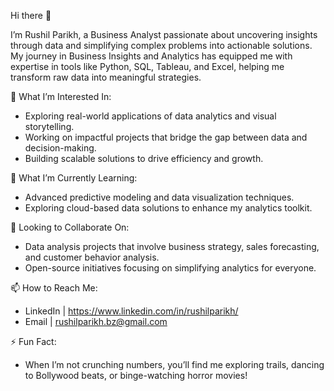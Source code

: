 Hi there 👋

I’m Rushil Parikh, a Business Analyst passionate about uncovering insights through data and simplifying complex problems into actionable solutions.
My journey in Business Insights and Analytics has equipped me with expertise in tools like Python, SQL, Tableau, and Excel, helping me transform raw data into meaningful strategies.

👀 What I’m Interested In:
- Exploring real-world applications of data analytics and visual storytelling.
- Working on impactful projects that bridge the gap between data and decision-making.
- Building scalable solutions to drive efficiency and growth.

🌱 What I’m Currently Learning:
- Advanced predictive modeling and data visualization techniques.
- Exploring cloud-based data solutions to enhance my analytics toolkit.

💼 Looking to Collaborate On:
- Data analysis projects that involve business strategy, sales forecasting, and customer behavior analysis.
- Open-source initiatives focusing on simplifying analytics for everyone.

📫 How to Reach Me:

- LinkedIn | https://www.linkedin.com/in/rushilparikh/
- Email | rushilparikh.bz@gmail.com

⚡ Fun Fact:
- When I’m not crunching numbers, you’ll find me exploring trails, dancing to Bollywood beats, or binge-watching horror movies!
